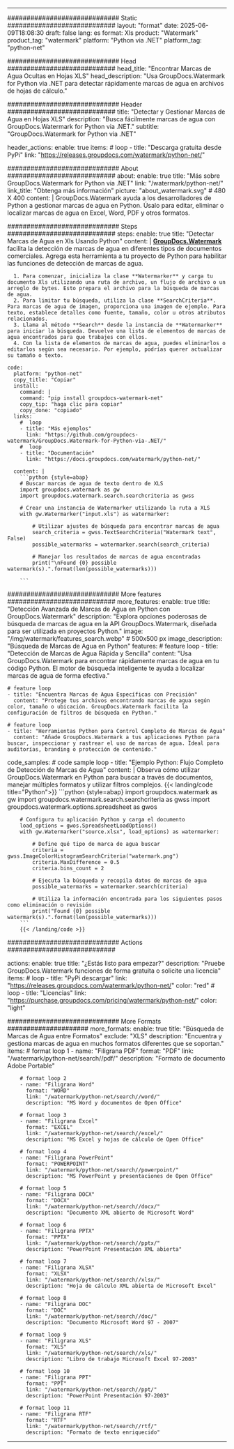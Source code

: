 
---
############################# Static ############################
layout: "format"
date:  2025-06-09T18:08:30
draft: false
lang: es
format: Xls
product: "Watermark"
product_tag: "watermark"
platform: "Python via .NET"
platform_tag: "python-net"

############################# Head ############################
head_title: "Encontrar Marcas de Agua Ocultas en Hojas XLS"
head_description: "Usa GroupDocs.Watermark for Python via .NET para detectar rápidamente marcas de agua en archivos de hojas de cálculo."

############################# Header ############################
title: "Detectar y Gestionar Marcas de Agua en Hojas XLS" 
description: "Busca fácilmente marcas de agua con GroupDocs.Watermark for Python via .NET."
subtitle: "GroupDocs.Watermark for Python via .NET" 

header_actions:
  enable: true
  items:
    #  loop
    - title: "Descarga gratuita desde PyPi"
      link: "https://releases.groupdocs.com/watermark/python-net/"
      
############################# About ############################
about:
    enable: true
    title: "Más sobre GroupDocs.Watermark for Python via .NET"
    link: "/watermark/python-net/"
    link_title: "Obtenga más información"
    picture: "about_watermark.svg" # 480 X 400
    content: |
       GroupDocs.Watermark ayuda a los desarrolladores de Python a gestionar marcas de agua en Python. Úsalo para editar, eliminar o localizar marcas de agua en Excel, Word, PDF y otros formatos.

############################# Steps ############################
steps:
    enable: true
    title: "Detectar Marcas de Agua en Xls Usando Python"
    content: |
      **[GroupDocs.Watermark](https://products.groupdocs.com/watermark/python-net/)** facilita la detección de marcas de agua en diferentes tipos de documentos comerciales. Agrega esta herramienta a tu proyecto de Python para habilitar las funciones de detección de marcas de agua.
      
      1. Para comenzar, inicializa la clase **Watermarker** y carga tu documento Xls utilizando una ruta de archivo, un flujo de archivo o un arreglo de bytes. Esto prepara el archivo para la búsqueda de marcas de agua.
      2. Para limitar tu búsqueda, utiliza la clase **SearchCriteria**. Para marcas de agua de imagen, proporciona una imagen de ejemplo. Para texto, establece detalles como fuente, tamaño, color u otros atributos relacionados.
      3. Llama al método **Search** desde la instancia de **Watermarker** para iniciar la búsqueda. Devuelve una lista de elementos de marcas de agua encontrados para que trabajes con ellos.
      4. Con la lista de elementos de marcas de agua, puedes eliminarlos o editarlos según sea necesario. Por ejemplo, podrías querer actualizar su tamaño o texto.
   
    code:
      platform: "python-net"
      copy_title: "Copiar"
      install:
        command: |
        command: "pip install groupdocs-watermark-net"
        copy_tip: "haga clic para copiar"
        copy_done: "copiado"
      links:
        #  loop
        - title: "Más ejemplos"
          link: "https://github.com/groupdocs-watermark/GroupDocs.Watermark-for-Python-via-.NET/"
        #  loop
        - title: "Documentación"
          link: "https://docs.groupdocs.com/watermark/python-net/"
          
      content: |
        ```python {style=abap}
        # Buscar marcas de agua de texto dentro de XLS
        import groupdocs.watermark as gw
        import groupdocs.watermark.search.searchcriteria as gwss

        # Crear una instancia de Watermarker utilizando la ruta a XLS
        with gw.Watermarker("input.xls") as watermarker:

            # Utilizar ajustes de búsqueda para encontrar marcas de agua
            search_criteria = gwss.TextSearchCriteria("Watermark text", False)
            possible_watermarks = watermarker.search(search_criteria)

            # Manejar los resultados de marcas de agua encontradas
            print("\nFound {0} possible watermark(s).".format(len(possible_watermarks)))
       
        ```  

############################# More features ############################
more_features:
  enable: true
  title: "Detección Avanzada de Marcas de Agua en Python con GroupDocs.Watermark"
  description: "Explora opciones poderosas de búsqueda de marcas de agua en la API GroupDocs.Watermark, diseñada para ser utilizada en proyectos Python."
  image: "/img/watermark/features_search.webp" # 500x500 px
  image_description: "Búsqueda de Marcas de Agua en Python"
  features:
    # feature loop
    - title: "Detección de Marcas de Agua Rápida y Sencilla"
      content: "Usa GroupDocs.Watermark para encontrar rápidamente marcas de agua en tu código Python. El motor de búsqueda inteligente te ayuda a localizar marcas de agua de forma efectiva."

    # feature loop
    - title: "Encuentra Marcas de Agua Específicas con Precisión"
      content: "Protege tus archivos encontrando marcas de agua según color, tamaño o ubicación. GroupDocs.Watermark facilita la configuración de filtros de búsqueda en Python."

    # feature loop
    - title: "Herramientas Python para Control Completo de Marcas de Agua"
      content: "Añade GroupDocs.Watermark a tus aplicaciones Python para buscar, inspeccionar y rastrear el uso de marcas de agua. Ideal para auditorías, branding o protección de contenido."
      
  code_samples:
    # code sample loop
    - title: "Ejemplo Python: Flujo Completo de Detección de Marcas de Agua"
      content: |
        Observa cómo utilizar GroupDocs.Watermark en Python para buscar a través de documentos, manejar múltiples formatos y utilizar filtros complejos.
        {{< landing/code title="Python">}}
        ```python {style=abap}
        import groupdocs.watermark as gw
        import groupdocs.watermark.search.searchcriteria as gwss
        import groupdocs.watermark.options.spreadsheet as gwos

        # Configura tu aplicación Python y carga el documento
        load_options = gwos.SpreadsheetLoadOptions()
        with gw.Watermarker("source.xlsx", load_options) as watermarker:

            # Define qué tipo de marca de agua buscar
            criteria = gwss.ImageColorHistogramSearchCriteria("watermark.png")
            criteria.MaxDifference = 0.5
            criteria.bins_count = 2

            # Ejecuta la búsqueda y recopila datos de marcas de agua
            possible_watermarks = watermarker.search(criteria)

            # Utiliza la información encontrada para los siguientes pasos como eliminación o revisión
            print("Found {0} possible watermark(s).".format(len(possible_watermarks)))        
        ```
        {{< /landing/code >}}


############################# Actions ############################

actions:
  enable: true
  title: "¿Estás listo para empezar?"
  description: "Pruebe GroupDocs.Watermark funciones de forma gratuita o solicite una licencia"
  items:
    #  loop
    - title: "PyPi descargar"
      link: "https://releases.groupdocs.com/watermark/python-net/"
      color: "red"
        #  loop
    - title: "Licencias"
      link: "https://purchase.groupdocs.com/pricing/watermark/python-net/"
      color: "light"


############################# More Formats #####################
more_formats:
    enable: true
    title: "Búsqueda de Marcas de Agua entre Formatos"
    exclude: "XLS"
    description: "Encuentra y gestiona marcas de agua en muchos formatos diferentes que se soportan."
    items: 
        # format loop 1
        - name: "Filigrana PDF"
          format: "PDF"
          link: "/watermark/python-net/search//pdf/"
          description: "Formato de documento Adobe Portable"

        # format loop 2
        - name: "Filigrana Word"
          format: "WORD"
          link: "/watermark/python-net/search//word/"
          description: "MS Word y documentos de Open Office"
          
        # format loop 3
        - name: "Filigrana Excel"
          format: "EXCEL"
          link: "/watermark/python-net/search//excel/"
          description: "MS Excel y hojas de cálculo de Open Office"

        # format loop 4
        - name: "Filigrana PowerPoint"
          format: "POWERPOINT"
          link: "/watermark/python-net/search//powerpoint/"
          description: "MS PowerPoint y presentaciones de Open Office"

        # format loop 5
        - name: "Filigrana DOCX"
          format: "DOCX"
          link: "/watermark/python-net/search//docx/"
          description: "Documento XML abierto de Microsoft Word"
          
        # format loop 6
        - name: "Filigrana PPTX"
          format: "PPTX"
          link: "/watermark/python-net/search//pptx/"
          description: "PowerPoint Presentación XML abierta"
          
        # format loop 7
        - name: "Filigrana XLSX"
          format: "XLSX"
          link: "/watermark/python-net/search//xlsx/"
          description: "Hoja de cálculo XML abierta de Microsoft Excel"

        # format loop 8
        - name: "Filigrana DOC"
          format: "DOC"
          link: "/watermark/python-net/search//doc/"
          description: "Documento Microsoft Word 97 - 2007"

        # format loop 9
        - name: "Filigrana XLS"
          format: "XLS"
          link: "/watermark/python-net/search//xls/"
          description: "Libro de trabajo Microsoft Excel 97-2003"

        # format loop 10
        - name: "Filigrana PPT"
          format: "PPT"
          link: "/watermark/python-net/search//ppt/"
          description: "PowerPoint Presentación 97-2003"

        # format loop 11
        - name: "Filigrana RTF"
          format: "RTF"
          link: "/watermark/python-net/search//rtf/"
          description: "Formato de texto enriquecido"

---